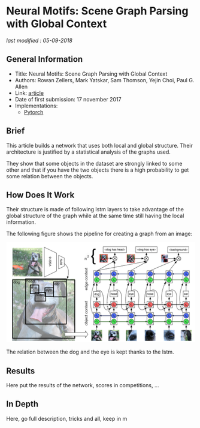 # Neural Motifs: Scene Graph Parsing with Global Context

_last modified : 05-09-2018_

## General Information

- Title: Neural Motifs: Scene Graph Parsing with Global Context
- Authors: Rowan Zellers, Mark Yatskar, Sam Thomson, Yejin Choi, Paul G. Allen
- Link: [article](https://arxiv.org/abs/1711.06640)
- Date of first submission: 17 november 2017
- Implementations:
    - [Pytorch](https://github.com/rowanz/neural-motifs)

## Brief

This article builds a network that uses both local and global structure. Their architecture is justified by a statistical analysis of the graphs used.

They show that some objects in the dataset are strongly linked to some other and that if you have the two objects there is a high probability to get some relation between the objects.

## How Does It Work

Their structure is made of following lstm layers to take advantage of the global structure of the graph while at the same time still having the local information.

The following figure shows the pipeline for creating a graph from an image:

![network pipeline](https://github.com/D3lt4lph4/papers/blob/master/docs/images/scenegraph/neuralmotifparsingwithglobalcontext/pipeline.png?raw=true "Network Pipeline")

The relation between the dog and the eye is kept thanks to the lstm.

## Results

Here put the results of the network, scores in competitions, ...

## In Depth

Here, go full description, tricks and all, keep in m